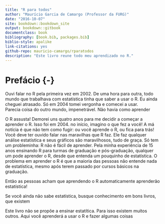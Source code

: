 ```yaml
--- 
title: "R para todos"
author: "Maurício Garcia de Camargo (Professor da FURG)"
date: "2016-10-07"
site: bookdown::bookdown_site
output: bookdown::gitbook
documentclass: book
bibliography: [book.bib, packages.bib]
biblio-style: apalike
link-citations: yes
github-repo: mauricio-camargo/rparatodos
description: "Este livro reune todo meu aprendizado no R."
---
```


# Prefácio {-}

Ouvi falar no R pela primeira vez em 2002. De uma hora para outra, todo mundo que trabalhava com estatística tinha que saber a usar o R. Eu ainda cheguei atrasado. Só em 2004 tomei vergonha e comecei a usar.  
Parecia coisa do outro mundo, impenetrável. Não havia como aprender 

O R assusta! Demorei uns quatro anos para me decidir a começar a aprender o R. Isso foi em 2004.
no início, imagino o que fez a você!	A má notícia é que não tem como fugir: ou você aprende o R, ou fica para trás! Você deve ter ouvido falar nas maravilhas que R faz. Ele faz qualquer análise estatística e seus gráficos são maravilhosos, tudo de graça. Só tem um probleminha: R não é fácil de aprender.	Pela minha experiência de 15 anos ensinando R para turmas de graduação e pós-graduação, qualquer um pode aprender o R, desde que entenda um pouquinho de estatística. O problema em aprender o R é que a maioria das pessoas não entende nada de estatística, mesmo após terem passado por cursos básicos na graduação.

Então as pessoas acham que aprendendo o R automaticamente aprenderão estatística!

Se você ainda não sabe estatística, busque conhecimento em bons livros, que existem 

Este livro não se propõe a ensinar estatítica. Para isso existem muitos outros. Aqui você aprenderá a usar o R e fazer algumas coisas 


